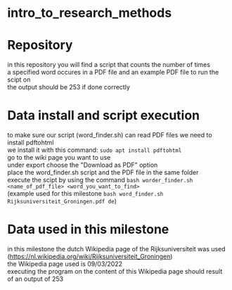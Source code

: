 # intro_to_research_methods  

# Repository  
in this repository you will find a script that counts the number of times  
a specified word occures in a PDF file and an example PDF file to run the scipt on  
the output should be 253 if done correctly  

# Data install and script execution  
to make sure our script (word_finder.sh) can read PDF files we need to install pdftohtml  
we install it with this command: ```sudo apt install pdftohtml```  
go to the wiki page you want to use  
under export choose the "Download as PDF" option  
place the word_finder.sh script and the PDF file in the same folder  
execute the scipt by using the command ```bash worder_finder.sh <name_of_pdf_file> <word_you_want_to_find>```   
(example used for this milestone ```bash word_finder.sh Rijksuniversiteit_Groningen.pdf de```)  

# Data used in this milestone
in this milestone the dutch Wikipedia page of the Rijksuniversiteit was used (https://nl.wikipedia.org/wiki/Rijksuniversiteit_Groningen)  
the Wikipedia page used is 09/03/2022  
executing the program on the content of this Wikipedia page should result of an output of 253  
